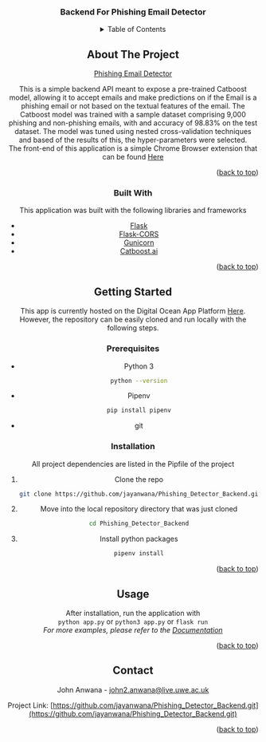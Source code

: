 <div id="top"></div>

<div align="center">
 
  <h3 align="center">Backend For Phishing Email Detector</h3>


<!-- TABLE OF CONTENTS -->
<details>
  <summary>Table of Contents</summary>
  <ol>
    <li>
      <a href="#about-the-project">About The Project</a>
      <ul>
        <li><a href="#built-with">Built With</a></li>
      </ul>
    </li>
    <li>
      <a href="#getting-started">Getting Started</a>
      <ul>
        <li><a href="#prerequisites">Prerequisites</a></li>
        <li><a href="#installation">Installation</a></li>
      </ul>
    </li>
    <li><a href="#usage">Usage</a></li>
    <li><a href="#contact">Contact</a></li>
  </ol>
</details>



<!-- ABOUT THE PROJECT -->
## About The Project

[Phishing Email Detector](https://phishing-detector-backend-7sgvu.ondigitalocean.app/)

This is a simple backend API meant to expose a pre-trained Catboost model, 
allowing it to accept emails and make predictions on if the Email is a 
phishing email or not based on the textual features of the email. 
The Catboost model was trained with a sample dataset comprising 9,000 
phishing and non-phishing emails, with and accuracy of 98.83% on the test dataset.
The model was tuned using nested cross-validation techniques and based of the results of this, 
the hyper-parameters were selected.  
The front-end of this application is a simple Chrome Browser extension that can be found [Here](https://github.com/jayanwana/Phishing_Detector.git)


<p align="right">(<a href="#top">back to top</a>)</p>



### Built With

This application was built with the following libraries and frameworks

* [Flask](https://flask.palletsprojects.com/en/2.0.x/)
* [Flask-CORS](https://flask-cors.readthedocs.io/en/latest/)
* [Gunicorn](https://gunicorn.org/)
* [Catboost.ai](https://catboost.ai/en/docs/)

<p align="right">(<a href="#top">back to top</a>)</p>



<!-- GETTING STARTED -->
## Getting Started

This app is currently hosted on the Digital Ocean App Platform 
[Here](https://phishing-detector-backend-7sgvu.ondigitalocean.app/). 
However, the repository can be easily cloned and run locally with the following steps.


### Prerequisites

* Python 3
  ```sh
  python --version
  ```
* Pipenv 
  ```sh
  pip install pipenv
  ```
* git

### Installation

All project dependencies are listed in the Pipfile of the project

1. Clone the repo
   ```sh
   git clone https://github.com/jayanwana/Phishing_Detector_Backend.git
   ```
2. Move into the local repository directory that was just cloned
   ```sh
   cd Phishing_Detector_Backend
   ```
3. Install python packages
   ```sh
   pipenv install
   ```
<p align="right">(<a href="#top">back to top</a>)</p>



<!-- USAGE EXAMPLES -->
## Usage
After installation, run the application with  
    ```
    python app.py
    ```
or 
    ```
    python3 app.py
    ```
or ```
    flask run
    ```  
_For more examples, please refer to the [Documentation](https://flask.palletsprojects.com/en/2.0.x/)_

<p align="right">(<a href="#top">back to top</a>)</p>


<!-- CONTACT -->
## Contact

John Anwana - john2.anwana@live.uwe.ac.uk

Project Link: [https://github.com/jayanwana/Phishing_Detector_Backend.git](https://github.com/jayanwana/Phishing_Detector_Backend.git)

<p align="right">(<a href="#top">back to top</a>)</p>

</div>
